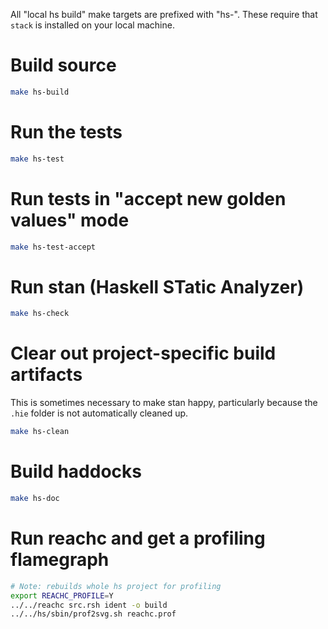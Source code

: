All "local hs build" make targets are prefixed with "hs-".
These require that `stack` is installed on your local machine.

# Build source

```bash
make hs-build
```

# Run the tests

```bash
make hs-test
```

# Run tests in "accept new golden values" mode

```bash
make hs-test-accept
```

# Run stan (Haskell STatic Analyzer)

```bash
make hs-check
```

# Clear out project-specific build artifacts

This is sometimes necessary to make stan happy, particularly because
the `.hie` folder is not automatically cleaned up.

```bash
make hs-clean
```

# Build haddocks

```bash
make hs-doc
```

# Run reachc and get a profiling flamegraph

```bash
# Note: rebuilds whole hs project for profiling
export REACHC_PROFILE=Y
../../reachc src.rsh ident -o build
../../hs/sbin/prof2svg.sh reachc.prof
```
